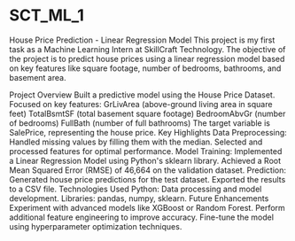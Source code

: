 # SCT_ML_1
House Price Prediction - Linear Regression Model
This project is my first task as a Machine Learning Intern at SkillCraft Technology. The objective of the project is to predict house prices using a linear regression model based on key features like square footage, number of bedrooms, bathrooms, and basement area.

Project Overview
Built a predictive model using the House Price Dataset.
Focused on key features:
GrLivArea (above-ground living area in square feet)
TotalBsmtSF (total basement square footage)
BedroomAbvGr (number of bedrooms)
FullBath (number of full bathrooms)
The target variable is SalePrice, representing the house price.
Key Highlights
Data Preprocessing:
Handled missing values by filling them with the median.
Selected and processed features for optimal performance.
Model Training:
Implemented a Linear Regression Model using Python's sklearn library.
Achieved a Root Mean Squared Error (RMSE) of 46,664 on the validation dataset.
Prediction:
Generated house price predictions for the test dataset.
Exported the results to a CSV file.
Technologies Used
Python: Data processing and model development.
Libraries: pandas, numpy, sklearn.
Future Enhancements
Experiment with advanced models like XGBoost or Random Forest.
Perform additional feature engineering to improve accuracy.
Fine-tune the model using hyperparameter optimization techniques.
